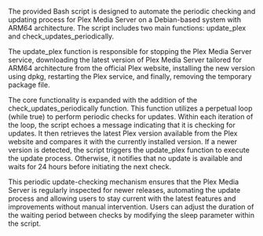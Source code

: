 The provided Bash script is designed to automate the periodic checking and updating process for Plex Media Server on a Debian-based system with ARM64 architecture. The script includes two main functions: update_plex and check_updates_periodically.

The update_plex function is responsible for stopping the Plex Media Server service, downloading the latest version of Plex Media Server tailored for ARM64 architecture from the official Plex website, installing the new version using dpkg, restarting the Plex service, and finally, removing the temporary package file.

The core functionality is expanded with the addition of the check_updates_periodically function. This function utilizes a perpetual loop (while true) to perform periodic checks for updates. Within each iteration of the loop, the script echoes a message indicating that it is checking for updates. It then retrieves the latest Plex version available from the Plex website and compares it with the currently installed version. If a newer version is detected, the script triggers the update_plex function to execute the update process. Otherwise, it notifies that no update is available and waits for 24 hours before initiating the next check.

This periodic update-checking mechanism ensures that the Plex Media Server is regularly inspected for newer releases, automating the update process and allowing users to stay current with the latest features and improvements without manual intervention. Users can adjust the duration of the waiting period between checks by modifying the sleep parameter within the script.
